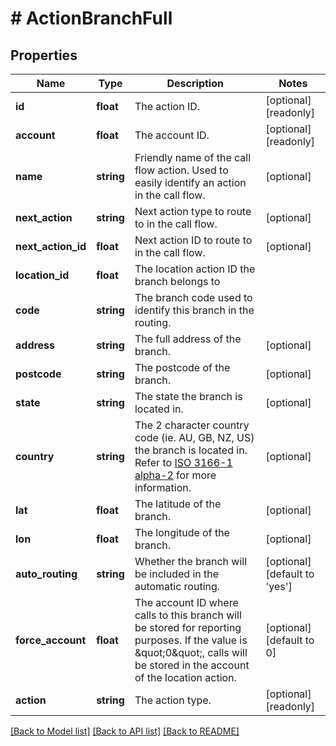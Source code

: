 # # ActionBranchFull

## Properties

Name | Type | Description | Notes
------------ | ------------- | ------------- | -------------
**id** | **float** | The action ID. | [optional] [readonly]
**account** | **float** | The account ID. | [optional] [readonly]
**name** | **string** | Friendly name of the call flow action. Used to easily identify an action in the call flow. | [optional]
**next_action** | **string** | Next action type to route to in the call flow. | [optional]
**next_action_id** | **float** | Next action ID to route to in the call flow. | [optional]
**location_id** | **float** | The location action ID the branch belongs to |
**code** | **string** | The branch code used to identify this branch in the routing. |
**address** | **string** | The full address of the branch. | [optional]
**postcode** | **string** | The postcode of the branch. | [optional]
**state** | **string** | The state the branch is located in. | [optional]
**country** | **string** | The 2 character country code (ie. AU, GB, NZ, US) the branch is located in. Refer to [ISO 3166-1 alpha-2](https://en.wikipedia.org/wiki/ISO_3166-1_alpha-2) for more information. | [optional]
**lat** | **float** | The latitude of the branch. | [optional]
**lon** | **float** | The longitude of the branch. | [optional]
**auto_routing** | **string** | Whether the branch will be included in the automatic routing. | [optional] [default to 'yes']
**force_account** | **float** | The account ID where calls to this branch will be stored for reporting purposes. If the value is \&quot;0\&quot;, calls will be stored in the account of the location action. | [optional] [default to 0]
**action** | **string** | The action type. | [optional] [readonly]

[[Back to Model list]](../../README.md#models) [[Back to API list]](../../README.md#endpoints) [[Back to README]](../../README.md)
